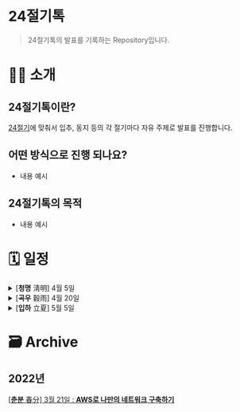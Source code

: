 # 24절기톡

> 24절기톡의 발표를 기록하는 Repository입니다.

# 👋🏻 소개

## 24절기톡이란?

[24절기](https://terms.naver.com/entry.naver?docId=1135069&cid=40942&categoryId=32286)에 맞춰서 입추, 동지 등의 각 절기마다 자유 주제로 발표를 진행합니다.

## 어떤 방식으로 진행 되나요?

- 내용 예시

## 24절기톡의 목적

- 내용 예시

# 🗓 일정

<details>
  <summary>[<strong>청명</strong> 淸明] 4월 5일</summary>

**주제: 미정**

> 📆 : 4월 5일 화요일 | 20:00 ~ 21:00

> 🗣 : Kate\_송무송 [@moosongsong](https://github.com/moosongsong)

> 📍 :

</details>
<details>
<summary>[<strong>곡우</strong> 穀雨] 4월 20일</summary>

**주제: 미정**

> 📆 : 4월 20일 수요일 | 20:00 ~ 21:00

> 🗣 : Dudo\_이정우 [@leejw0803](https://github.com/leejw0803)

> 📍 :

</details>
<details>
<summary>[<strong>입하</strong> 立夏] 5월 5일</summary>
</details>

# 🗃 Archive

## 2022년

[[<strong>춘분</strong> 春分] 3월 21일 : <strong>AWS로 나만의 네트워크 구축하기</strong>](https://github.com/24Seasons/talk/blob/main/contents/210321-danny/README.md)
